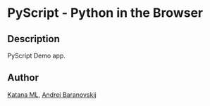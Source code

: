 # PyScript - Python in the Browser

## Description

PyScript Demo app.

## Author

[Katana ML](https://katanaml.io), [Andrej Baranovskij](https://github.com/abaranovskis-redsamurai)
